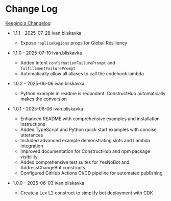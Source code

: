 # Change Log

[Keeping a Changelog](https://keepachangelog.com)

- 1.1.1 - 2025-07-28 ivan.bliskavka

  - Expose `replicaRegions` props for Global Resiliency

- 1.1.0 - 2025-07-10 ivan.bliskavka

  - Added Intent `confirmationFailurePrompt` and `fulfillmentFailurePrompt`
  - Automatically allow all aliases to call the codehook lambda

- 1.0.2 - 2025-06-06 ivan.bliskavka

  - Python example in readme is redundant. ConstructHub automatically makes the conversion

- 1.0.1 - 2025-06-06 ivan.bliskavka

  - Enhanced README with comprehensive examples and installation instructions
  - Added TypeScript and Python quick start examples with concise utterances
  - Included advanced example demonstrating slots and Lambda integration
  - Improved documentation for ConstructHub and npm package visibility
  - Added comprehensive test suites for YesNoBot and AddressChangeBot constructs
  - Configured GitHub Actions CI/CD pipeline for automated publishing

- 1.0.0 - 2025-06-03 ivan.bliskavka

  - Create a Lex L2 construct to simplify bot deployment with CDK
